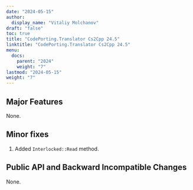 ```yaml
---
date: "2024-05-15"
author:
  display_name: "Vitaliy Molchanov"
draft: "false"
toc: true
title: "CodePorting.Translator Cs2Cpp 24.5"
linktitle: "CodePorting.Translator Cs2Cpp 24.5"
menu:
  docs:
    parent: "2024"
    weight: "7"
lastmod: "2024-05-15"
weight: "7"
---
```


## Major Features ##

None.

## Minor fixes ##

1. Added `Interlocked::Read` method.

## Public API and Backward Incompatible Changes ##

None.
